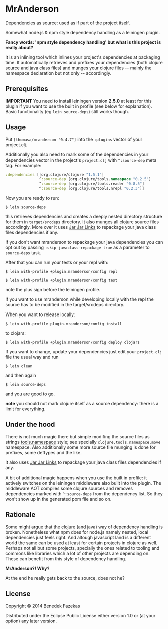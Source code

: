# MrAnderson

Dependencies as source: used as if part of the project itself.

Somewhat node.js & npm style dependency handling as a leiningen plugin.

**Fancy words: 'npm style dependency handling' but what is this project is really about?**

It is an inlining tool which inlines your project's dependencies at packaging time. It automatically retrieves and prefixes your dependencies (both clojure source and java class files) and munges your clojure files -- mainly the namespace declaration but not only -- accordingly.

## Prerequisites

**IMPORTANT** You need to install leiningen version **2.5.0** at least for this plugin if you want to use the built in profile (see below for explanation). Basic functionality (eg `lein source-deps`) still works though.

## Usage

Put `[thomasa/mranderson "0.4.7"]` into the `:plugins` vector of your project.clj.

Additionally you also need to mark some of the dependencies in your dependencies vector in the project's `project.clj` with `^:source-dep` meta tag. For example:

```clojure
:dependencies [[org.clojure/clojure "1.5.1"]
               ^:source-dep [org.clojure/tools.namespace "0.2.5"]
               ^:source-dep [org.clojure/tools.reader "0.8.5"]
               ^:source-dep [org.clojure/tools.nrepl "0.2.3"]]
```

Now you are ready to run:

    $ lein source-deps

this retrieves dependencies and creates a deeply nested directory structure for them in `target/srcdeps` directory. It also munges all clojure source files accordingly. More over it uses [Jar Jar Links](https://code.google.com/p/jarjar/) to repackage your java class files dependencies if any.

If you don't want mranderson to repackage your java dependencies you can opt out by passing `:skip-javaclass-repackage true` as a parameter to `source-deps` task.

After that you can run your tests or your repl with:

    $ lein with-profile +plugin.mranderson/config repl

    $ lein with-profile +plugin.mranderson/config test

note the plus sign before the leiningen profile.

If you want to use mranderson while developing locally with the repl the source has to be modified in the target/srcdeps directory.

When you want to release locally:

    $ lein with-profile plugin.mranderson/config install

to clojars:

    $ lein with-profile +plugin.mranderson/config deploy clojars

If you want to change, update your dependencies just edit your `project.clj` file the usual way and run

    $ lein clean

and then again

    $ lein source-deps

and you are good to go.

**note** you should not mark clojure itself as a source dependency: there is a limit for everything.

## Under the hood

There is not much magic there but simple modifing the source files as strings [tools.namespace](https://github.com/clojure/tools.namespace) style; see specially `clojure.tools.namespace.move` namespace. Also additionally some more source file munging is done for prefixes, some deftypes and the like.

It also uses [Jar Jar Links](https://code.google.com/p/jarjar/) to repackage your java class files dependencies if any.

A bit of additional magic happens when you use the built in profile: it actively switches on the leiningen middleware also built into the plugin. The middleware AOT compiles some clojure sources and removes dependencies marked with `^:source-deps` from the dependency list. So they won't show up in the generated pom file and so on.

## Rationale

Some might argue that the clojure (and java) way of dependency handling is broken. Nonetheless what npm does for node.js namely nested, local dependencies just feels right. And altough javascript land is a different world the same can be used at least for certain projects in clojure as well. Perhaps not all but some projects, specially the ones related to tooling and commons like libraries which a lot of other projects are depending on. These can benefit from this style of dependency handling.

**MrAnderson?! Why?**

At the end he really gets back to the source, does not he?

## License

Copyright © 2014 Benedek Fazekas

Distributed under the Eclipse Public License either version 1.0 or (at
your option) any later version.
